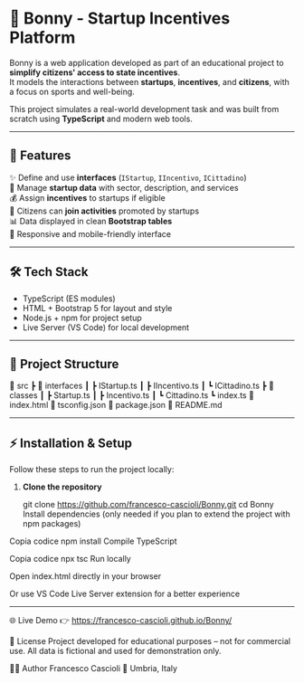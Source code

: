 # 🏅 Bonny - Startup Incentives Platform

Bonny is a web application developed as part of an educational project to **simplify citizens' access to state incentives**.  
It models the interactions between **startups**, **incentives**, and **citizens**, with a focus on sports and well-being.

This project simulates a real-world development task and was built from scratch using **TypeScript** and modern web tools.

---

## 🚀 Features
✨ Define and use **interfaces** (`IStartup`, `IIncentivo`, `ICittadino`)  
🏢 Manage **startup data** with sector, description, and services  
💰 Assign **incentives** to startups if eligible  
👥 Citizens can **join activities** promoted by startups  
📊 Data displayed in clean **Bootstrap tables**  
📱 Responsive and mobile-friendly interface  

---

## 🛠️ Tech Stack
- TypeScript (ES modules)
- HTML + Bootstrap 5 for layout and style
- Node.js + npm for project setup
- Live Server (VS Code) for local development

---

## 📂 Project Structure
📁 src
┣ 📁 interfaces
┃ ┣ IStartup.ts
┃ ┣ IIncentivo.ts
┃ ┗ ICittadino.ts
┣ 📁 classes
┃ ┣ Startup.ts
┃ ┣ Incentivo.ts
┃ ┗ Cittadino.ts
┗ index.ts
📄 index.html
📄 tsconfig.json
📄 package.json
📄 README.md

---

## ⚡ Installation & Setup

Follow these steps to run the project locally:

1. **Clone the repository**  
  
   git clone https://github.com/francesco-cascioli/Bonny.git
   cd Bonny
Install dependencies
(only needed if you plan to extend the project with npm packages)


Copia codice
npm install
Compile TypeScript


Copia codice
npx tsc
Run locally

Open index.html directly in your browser

Or use VS Code Live Server extension for a better experience

---

🌐 Live Demo
👉 https://francesco-cascioli.github.io/Bonny/

📄 License
Project developed for educational purposes – not for commercial use.
All data is fictional and used for demonstration only.

👨‍💻 Author
Francesco Cascioli
📍 Umbria, Italy
